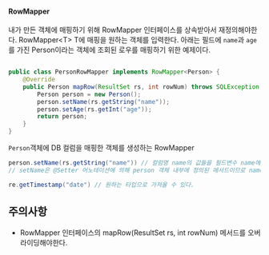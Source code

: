 #### RowMapper

내가 만든 객체에 매핑하기 위해 RowMapper 인터페이스를 상속받아서 재정의해야한다.
RowMapper\<T\> T에 매핑을 원하는 객체를 입력한다.
아래는 필드에 `name`과 `age`를 가진 Person이라는 객체에 조회된 로우를 매핑하기 위한 예제이다.
```java

public class PersonRowMapper implements RowMapper<Person> {
    @Override
    public Person mapRow(ResultSet rs, int rowNum) throws SQLException {
        Person person = new Person();
        person.setName(rs.getString("name"));
        person.setAge(rs.getInt("age"));
        return person;
    }
}
```

`Person`객체에 DB 컬럼을 매핑한 객체를 생성하는 RowMapper
```java
person.setName(rs.getString("name")) // 컬럼명 name의 값들을 필드변수 name에 매핑한다.
// setName은 @Setter 어노테이션에 의해 person 객체 내부에 정의된 메서드이므로 name이라는 필드명을 인식하고 camelCase에 의거해 setName이라는 메서드가 만들어진 것이다. setName이라고 해서 Name이라는 필드명에 매핑된다고 착각하기 쉬우니 주의.

re.getTimestamp("date") // 원하는 타입으로 가져올 수 있다.
```

## 주의사항
* RowMapper 인터페이스의 mapRow(ResultSet rs, int rowNum) 메서드를 오버라이딩해야한다.